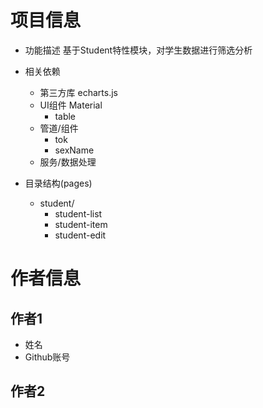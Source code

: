 # 项目信息
- 功能描述
    基于Student特性模块，对学生数据进行筛选分析

- 相关依赖
    - 第三方库 echarts.js
    - UI组件 Material
        - table
    - 管道/组件
        - tok
        - sexName
    - 服务/数据处理

- 目录结构(pages)
    - student/
        - student-list
        - student-item
        - student-edit

# 作者信息
## 作者1
- 姓名
- Github账号

## 作者2